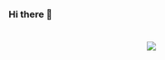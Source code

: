 ### Hi there 👋
<h1 align="center"> <a href="https://sunguoqi.com/"> <img src="https://readme-typing-svg.herokuapp.com/?lines=console.log(%22Hello%2C%20World!%22);三万天祝你天天愉快!&center=true&size=27"> </a> </h1>
<!--
**3Wsky/3Wsky** is a ✨ _special_ ✨ repository because its `README.md` (this file) appears on your GitHub profile.
# Visit https://github.com/lowlighter/metrics#-documentation for full reference
name: Metrics
on:
  # Schedule updates (each hour)
  schedule: [{cron: "0 * * * *"}]
  # Lines below let you run workflow manually and on each commit
  workflow_dispatch:
  push: {branches: ["master", "main"]}
jobs:
  github-metrics:
    runs-on: ubuntu-latest
    permissions:
      contents: write
    steps:
      - uses: lowlighter/metrics@latest
        with:
          # Your GitHub token
          # The following scopes are required:
          #  - public_access (default scope)
          # The following additional scopes may be required:
          #  - read:org      (for organization related metrics)
          #  - read:user     (for user related data)
          #  - read:packages (for some packages related data)
          #  - repo          (optional, if you want to include private repositories)
          token: ${{ secrets.METRICS_TOKEN }}

          # Options
          user: 3Wsky
          template: classic
          base: header, activity, community, repositories, metadata
          config_timezone: Asia/Shanghai
          plugin_16personalities: yes
          plugin_16personalities_scores: yes
          plugin_16personalities_sections: personality
          plugin_achievements: yes
          plugin_achievements_display: detailed
          plugin_achievements_secrets: yes
          plugin_achievements_threshold: S
          plugin_gists: yes
          plugin_isocalendar: yes
          plugin_isocalendar_duration: half-year
          plugin_languages: yes
          plugin_languages_analysis_timeout: 15
          plugin_languages_analysis_timeout_repositories: 7.5
          plugin_languages_categories: markup, programming
          plugin_languages_colors: github
          plugin_languages_limit: 8
          plugin_languages_other: yes
          plugin_languages_recent_categories: markup, programming
          plugin_languages_recent_days: 14
          plugin_languages_recent_load: 300
          plugin_languages_sections: most-used
          plugin_languages_threshold: 0%
          plugin_lines: yes
          plugin_lines_history_limit: 1
          plugin_lines_repositories_limit: 4
          plugin_lines_sections: base
          plugin_pagespeed: yes
          plugin_pagespeed_url: .user.website
          plugin_people: yes
          plugin_people_limit: 24
          plugin_people_size: 28
          plugin_people_types: followers, following
          plugin_stargazers: yes
          plugin_stargazers_charts: yes
          plugin_stargazers_charts_type: classic
          plugin_stargazers_days: 14
          plugin_tweets: yes
          plugin_tweets_limit: 2
          plugin_tweets_user: .user.twitter
